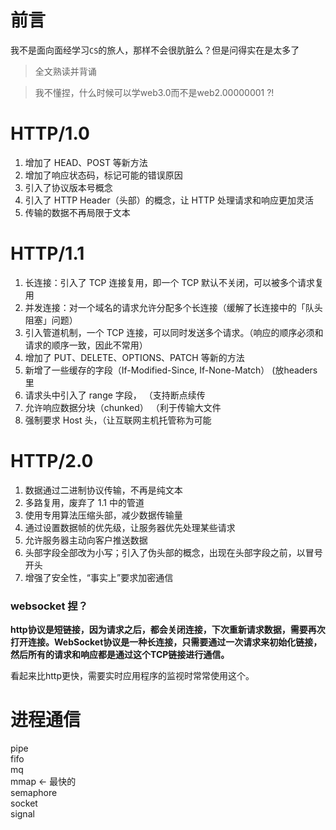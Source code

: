 # 前言
我不是面向面经学习`CS`的旅人，那样不会很肮脏么？但是问得实在是太多了

> 全文熟读并背诵

> 我不懂捏，什么时候可以学web3.0而不是web2.00000001 ?!

# HTTP/1.0
1. 增加了 HEAD、POST 等新方法  
2. 增加了响应状态码，标记可能的错误原因  
3. 引入了协议版本号概念  
4. 引入了 HTTP Header（头部）的概念，让 HTTP 处理请求和响应更加灵活  
5. 传输的数据不再局限于文本  

# HTTP/1.1
1. 长连接：引入了 TCP 连接复用，即一个 TCP 默认不关闭，可以被多个请求复用
2. 并发连接：对一个域名的请求允许分配多个长连接（缓解了长连接中的「队头阻塞」问题）
3. 引入管道机制，一个 TCP 连接，可以同时发送多个请求。（响应的顺序必须和请求的顺序一致，因此不常用）
4. 增加了 PUT、DELETE、OPTIONS、PATCH 等新的方法
5. 新增了一些缓存的字段（If-Modified-Since, If-None-Match） (放headers 里
6. 请求头中引入了 range 字段， （支持断点续传
7. 允许响应数据分块（chunked） （利于传输大文件
8. 强制要求 Host 头，（让互联网主机托管称为可能

# HTTP/2.0

1. 数据通过二进制协议传输，不再是纯文本
2. 多路复用，废弃了 1.1 中的管道
3. 使用专用算法压缩头部，减少数据传输量
4. 通过设置数据帧的优先级，让服务器优先处理某些请求
5. 允许服务器主动向客户推送数据
6. 头部字段全部改为小写；引入了伪头部的概念，出现在头部字段之前，以冒号开头
7. 增强了安全性，“事实上”要求加密通信


### websocket 捏？
**http协议是短链接，因为请求之后，都会关闭连接，下次重新请求数据，需要再次打开连接。WebSocket协议是一种长连接，只需要通过一次请求来初始化链接，然后所有的请求和响应都是通过这个TCP链接进行通信。**

看起来比http更快，需要实时应用程序的监视时常常使用这个。

# 进程通信
pipe  
fifo  
mq   
mmap <- 最快的  
semaphore  
socket  
signal  

